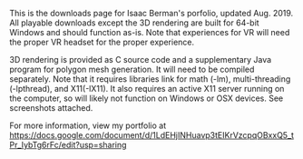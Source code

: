 This is the downloads page for Isaac Berman's porfolio, updated Aug. 2019. All playable downloads except the 3D rendering are built for 64-bit Windows and should function as-is. Note that experiences for VR will need the proper VR headset for the proper experience.

3D rendering is provided as C source code and a supplementary Java program for polygon mesh generation. It will need to be compiled separately. Note that it requires libraries link for math (-lm), multi-threading (-lpthread), and X11(-lX11). It also requires an active X11 server running on the computer, so will likely not function on Windows or OSX devices. See screenshots attached.

For more information, view my portfolio at https://docs.google.com/document/d/1LdEHjINHuavp3tEIKrVzcpqOBxxQ5_tPr_IybTg6rFc/edit?usp=sharing
